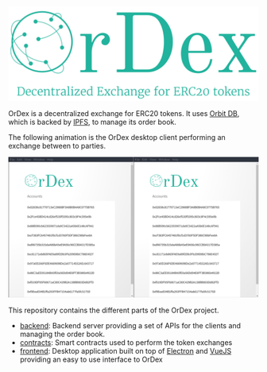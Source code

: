 ![logo](./frontend/src/renderer/assets/logo-text.svg)

OrDex is a decentralized exchange for ERC20 tokens.
It uses [Orbit DB][orbit-db], which is backed by [IPFS][ipfs],
to manage its order book.

The following animation is the OrDex desktop client performing
an exchange between to parties.

![animation](./misc/ordex.gif)

This repository contains the different parts of the OrDex project.

* [backend](./backend):
  Backend server providing a set of APIs for the clients
  and managing the order book.
* [contracts](./contracts): Smart contracts used to
  perform the token exchanges
* [frontend](./frontend): Desktop application built on
  top of [Electron][electron] and [VueJS][vuejs] providing
  an easy to use interface to OrDex

[orbit-db]: https://github.com/orbitdb/orbit-db
[ipfs]: https://ipfs.io/
[electron]: https://electronjs.org/
[vuejs]: https://vuejs.org/

